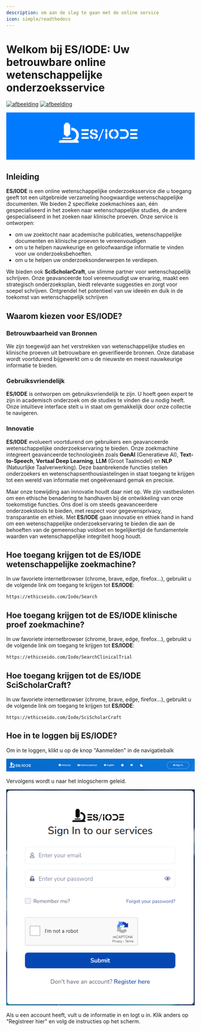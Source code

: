```yaml
---
description: om aan de slag te gaan met de online service
icon: simple/readthedocs
---
```

# Welkom bij ES/IODE: Uw betrouwbare online wetenschappelijke onderzoeksservice

[![afbeelding](https://img.shields.io/badge/versie-3.4.4-blue)](changelog.md)
[![afbeelding](https://img.shields.io/badge/.NET-5C2D91?logo=.net&logoColor=wit)](https://learn.microsoft.com/dotnet/)

[![logo](assets/background_es-iode-logo-v3.png)](https://ethicseido.com/Iode/Iode)


## **Inleiding**

__ES/IODE__ is een online wetenschappelijke onderzoeksservice die u toegang geeft tot een uitgebreide verzameling hoogwaardige wetenschappelijke documenten. We bieden 2 specifieke zoekmachines aan, één gespecialiseerd in het zoeken naar wetenschappelijke studies, de andere gespecialiseerd in het zoeken naar klinische proeven.
Onze service is ontworpen:

- om uw zoektocht naar academische publicaties, wetenschappelijke documenten en klinische proeven te vereenvoudigen
- om u te helpen nauwkeurige en geloofwaardige informatie te vinden voor uw onderzoeksbehoeften.
- om u te helpen uw onderzoeksonderwerpen te verdiepen.

We bieden ook __SciScholarCraft__, uw slimme partner voor wetenschappelijk schrijven. Onze geavanceerde tool vereenvoudigt uw ervaring, maakt een strategisch onderzoeksplan, biedt relevante suggesties en zorgt voor soepel schrijven. Ontgrendel het potentieel van uw ideeën en duik in de toekomst van wetenschappelijk schrijven

## **Waarom kiezen voor ES/IODE?**

<!-- ### Geavanceerd Zoeken
__ES/IODE__ biedt geavanceerde zoekmogelijkheden waarmee u uw zoekcriteria kunt specificeren om specifieke resultaten te verkrijgen. U kunt filteren op vakgebied, datum, auteurs, trefwoorden en nog veel meer. Dit zorgt ervoor dat u relevante resultaten krijgt voor uw onderwerp. -->

### Betrouwbaarheid van Bronnen
We zijn toegewijd aan het verstrekken van wetenschappelijke studies en klinische proeven uit betrouwbare en geverifieerde bronnen. Onze database wordt voortdurend bijgewerkt om u de nieuwste en meest nauwkeurige informatie te bieden.

### Gebruiksvriendelijk
__ES/IODE__ is ontworpen om gebruiksvriendelijk te zijn. U hoeft geen expert te zijn in academisch onderzoek om de studies te vinden die u nodig heeft. Onze intuïtieve interface stelt u in staat om gemakkelijk door onze collectie te navigeren.

### Innovatie
__ES/IODE__ evolueert voortdurend om gebruikers een geavanceerde wetenschappelijke onderzoekservaring te bieden. Onze zoekmachine integreert geavanceerde technologieën zoals __GenAI__ (Generatieve AI), __Text-to-Speech__, __Vertaal Deep Learning__, __LLM__ (Groot Taalmodel) en __NLP__ (Natuurlijke Taalverwerking). Deze baanbrekende functies stellen onderzoekers en wetenschapsenthousiastelingen in staat toegang te krijgen tot een wereld van informatie met ongeëvenaard gemak en precisie.

Maar onze toewijding aan innovatie houdt daar niet op. We zijn vastbesloten om een ethische benadering te handhaven bij de ontwikkeling van onze toekomstige functies. Ons doel is om steeds geavanceerdere onderzoekstools te bieden, met respect voor gegevensprivacy, transparantie en ethiek. Met __ES/IODE__ gaan innovatie en ethiek hand in hand om een wetenschappelijke onderzoekservaring te bieden die aan de behoeften van de gemeenschap voldoet en tegelijkertijd de fundamentele waarden van wetenschappelijke integriteit hoog houdt.

## **Hoe toegang krijgen tot de ES/IODE wetenschappelijke zoekmachine?**

In uw favoriete internetbrowser (chrome, brave, edge, firefox...), gebruikt u de volgende link om toegang te krijgen tot __ES/IODE__:

```
https://ethicseido.com/Iode/Search
```


## **Hoe toegang krijgen tot de ES/IODE klinische proef zoekmachine?**

In uw favoriete internetbrowser (chrome, brave, edge, firefox...), gebruikt u de volgende link om toegang te krijgen tot __ES/IODE__:



```
https://ethicseido.com/Iode/SearchClinicalTrial
```


## **Hoe toegang krijgen tot de ES/IODE SciScholarCraft?**

In uw favoriete internetbrowser (chrome, brave, edge, firefox...), gebruikt u de volgende link om toegang te krijgen tot __ES/IODE__:



```
https://ethicseido.com/Iode/SciScholarCraft
```


## **Hoe in te loggen bij ES/IODE?**

Om in te loggen, klikt u op de knop "Aanmelden" in de navigatiebalk

![navigatiebalk](assets/navbar.png)

Vervolgens wordt u naar het inlogscherm geleid.

![inloggen](assets/login.png)

Als u een account heeft, vult u de informatie in en logt u in. Klik anders op "Registreer hier" en volg de instructies op het scherm.
